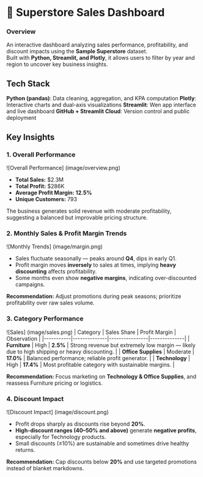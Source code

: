  # 🛒 Superstore Sales Dashboard

### Overview  
An interactive dashboard analyzing sales performance, profitability, and discount impacts using the **Sample Superstore** dataset.  
Built with **Python, Streamlit, and Plotly**, it allows users to filter by year and region to uncover key business insights.

## Tech Stack
**Python (pandas)**: Data cleaning, aggregation, and KPA computation
**Plotly**: Interactive charts and dual-axis visualizations
**Streamlit**: Wen app interface and live dashboard
**GitHub + Streamlit Cloud**: Version control and public deployment

## Key Insights

### 1. Overall Performance
![Overall Performance] (image/overview.png)
- **Total Sales:** \$2.3M  
- **Total Profit:** \$286K  
- **Average Profit Margin:** **12.5%**  
- **Unique Customers:** 793  

The business generates solid revenue with moderate profitability, suggesting a balanced but improvable pricing structure.

### 2. Monthly Sales & Profit Margin Trends
![Monthly Trends] (image/margin.png)
- Sales fluctuate seasonally — peaks around **Q4**, dips in early Q1.  
- Profit margin moves **inversely** to sales at times, implying **heavy discounting** affects profitability.  
- Some months even show **negative margins**, indicating over-discounted campaigns.  

**Recommendation:** Adjust promotions during peak seasons; prioritize profitability over raw sales volume.

### 3. Category Performance
![Sales] (image/sales.png)
| Category | Sales Share | Profit Margin | Observation |
|-----------|--------------|----------------|--------------|
| **Furniture** | High | **2.5%** | Strong revenue but extremely low margin — likely due to high shipping or heavy discounting. |
| **Office Supplies** | Moderate | **17.0%** | Balanced performance; reliable profit generator. |
| **Technology** | High | **17.4%** | Most profitable category with sustainable margins. |

 **Recommendation:** Focus marketing on **Technology & Office Supplies**, and reassess Furniture pricing or logistics.

### 4. Discount Impact
![Discount Impact] (image/discount.png)
- Profit drops sharply as discounts rise beyond **20%**.  
- **High-discount ranges (40–50% and above)** generate **negative profits**, especially for Technology products.  
- Small discounts (≤10%) are sustainable and sometimes drive healthy returns.  

**Recommendation:** Cap discounts below **20%** and use targeted promotions instead of blanket markdowns.
